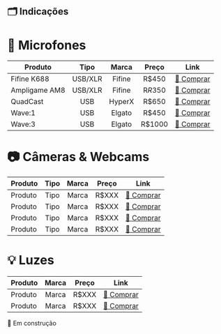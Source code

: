 ## 🗂️ Indicações

# 🎤 Microfones
|Produto|Tipo|Marca|Preço|Link|
|--|:--:|:--:|:--:|:--:|
|Fifine K688|USB/XLR|Fifine|R$450|[🛒 Comprar](https://pt.aliexpress.com/item/1005004645807194.html)|
|Ampligame AM8|USB/XLR|Fifine|R$R$350|[🛒 Comprar](https://pt.aliexpress.com/item/1005004828097942.html)|
|QuadCast|USB|HyperX|R$650|[🛒 Comprar](https://www.kabum.com.br/produto/101288/microfone-gamer-hyperx-quadcast-podcast-antivibracao-led-preto-e-vermelho-compativel-com-pc-mac-e-consoles-hx-micqc-bk?gclid=Cj0KCQiA6LyfBhC3ARIsAG4gkF8SBVGkxZToxtLpJQlRQJkLODb9ePKQNrWuh924O-rJHOFlQHzmtt4aApMNEALw_wcB)|
|Wave:1|USB|Elgato|R$450|[🛒 Comprar](https://www.kabum.com.br/produto/130897/microfone-condensador-elgato-wave-1-podcast-usb-solucao-de-mixagem-digital-anticliping-preto-10maa9901)|
|Wave:3|USB|Elgato|R$1000|[🛒 Comprar](https://www.kabum.com.br/produto/130896/microfone-condensador-elgato-wave-3-podcast-usb-solucao-de-mixagem-digital-anticliping-preto-10mab9901)|

# 📷 Câmeras & Webcams
|Produto|Tipo|Marca|Preço|Link|
|--|:--:|:--:|:--:|:--:|
|Produto|Tipo|Marca|R$XXX|[🛒 Comprar](LINK)|
|Produto|Tipo|Marca|R$XXX|[🛒 Comprar](LINK)|
|Produto|Tipo|Marca|R$XXX|[🛒 Comprar](LINK)|
|Produto|Tipo|Marca|R$XXX|[🛒 Comprar](LINK)|

# 💡 Luzes
|Produto|Marca|Preço|Link|
|--|:--:|:--:|:--:|
|Produto|Marca|R$XXX|[🛒 Comprar](LINK)|
|Produto|Marca|R$XXX|[🛒 Comprar](LINK)|

🚧 Em construção
